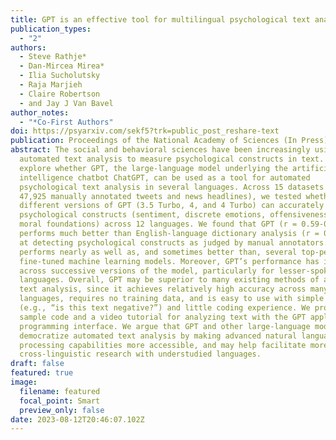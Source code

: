 ```yaml
---
title: GPT is an effective tool for multilingual psychological text analysis
publication_types:
  - "2"
authors:
  - Steve Rathje*
  - Dan-Mircea Mirea*
  - Ilia Sucholutsky
  - Raja Marjieh
  - Claire Robertson
  - and Jay J Van Bavel
author_notes:
  - "*Co-First Authors"
doi: https://psyarxiv.com/sekf5?trk=public_post_reshare-text
publication: Proceedings of the National Academy of Sciences (In Press)
abstract: The social and behavioral sciences have been increasingly using
  automated text analysis to measure psychological constructs in text. We
  explore whether GPT, the large-language model underlying the artificial
  intelligence chatbot ChatGPT, can be used as a tool for automated
  psychological text analysis in several languages. Across 15 datasets (n =
  47,925 manually annotated tweets and news headlines), we tested whether
  different versions of GPT (3.5 Turbo, 4, and 4 Turbo) can accurately detect
  psychological constructs (sentiment, discrete emotions, offensiveness, and
  moral foundations) across 12 languages. We found that GPT (r = 0.59-0.77)
  performs much better than English-language dictionary analysis (r = 0.20-0.30)
  at detecting psychological constructs as judged by manual annotators. GPT
  performs nearly as well as, and sometimes better than, several top-performing
  fine-tuned machine learning models. Moreover, GPT’s performance has improved
  across successive versions of the model, particularly for lesser-spoken
  languages. Overall, GPT may be superior to many existing methods of automated
  text analysis, since it achieves relatively high accuracy across many
  languages, requires no training data, and is easy to use with simple prompts
  (e.g., “is this text negative?”) and little coding experience. We provide
  sample code and a video tutorial for analyzing text with the GPT application
  programming interface. We argue that GPT and other large-language models may
  democratize automated text analysis by making advanced natural language
  processing capabilities more accessible, and may help facilitate more
  cross-linguistic research with understudied languages.
draft: false
featured: true
image:
  filename: featured
  focal_point: Smart
  preview_only: false
date: 2023-08-12T20:46:07.102Z
---
```


